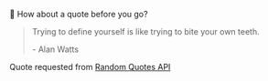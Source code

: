 📣 How about a quote before you go?

> Trying to define yourself is like trying to bite your own teeth.
>
> <p>- Alan Watts</p>

Quote requested from [Random Quotes API](https://github.com/lukePeavey/quotable)
